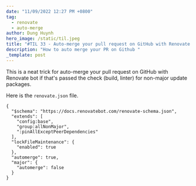 ```yaml
---
date: "11/09/2022 12:27 PM +0800"
tag:
  - renovate
  - auto-merge
author: Dung Huynh
hero_image: /static/til.jpeg
title: "#TIL 33 - Auto-merge your pull request on GitHub with Renovate bot"
description: "How to auto merge your PR on Github "
_template: post
---
```


This is a neat trick for auto-merge your pull request on GitHub with Renovate
bot if that's passed the check (build, linter) for non-major update packages.

Here is the `renovate.json` file.

    {
      "$schema": "https://docs.renovatebot.com/renovate-schema.json",
      "extends": [
        "config:base",
        "group:allNonMajor",
        ":pinAllExceptPeerDependencies"
      ],
      "lockFileMaintenance": {
        "enabled": true
      },
      "automerge": true,
      "major": {
        "automerge": false
      }
    }
